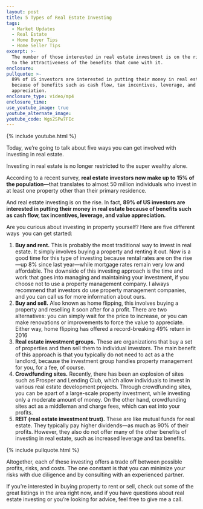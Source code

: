 ```yaml
---
layout: post
title: 5 Types of Real Estate Investing
tags:
  - Market Updates
  - Real Estate
  - Home Buyer Tips
  - Home Seller Tips
excerpt: >-
  The number of those interested in real estate investment is on the rise, due
  to the attractiveness of the benefits that come with it.
enclosure:
pullquote: >-
  89% of US investors are interested in putting their money in real estate
  because of benefits such as cash flow, tax incentives, leverage, and value
  appreciation.
enclosure_type: video/mp4
enclosure_time:
use_youtube_image: true
youtube_alternate_image:
youtube_code: Wgs2SPw7FIc
---
```



{% include youtube.html %}

Today, we’re going to talk about five ways you can get involved with investing in real estate.

Investing in real estate is no longer restricted to the super wealthy alone.

According to a recent survey, **real estate investors now make up to 15% of the population**—that translates to almost 50 million individuals who invest in at least one property other than their primary residence.

And real estate investing is on the rise. In fact, **89% of US investors are interested in putting their money in real estate because of benefits such as cash flow, tax incentives, leverage, and value appreciation.**

Are you curious about investing in property yourself? Here are five different ways &nbsp;you can get started:

1. **Buy and rent.** This is probably the most traditional way to invest in real estate. It simply involves buying a property and renting it out. Now is a good time for this type of investing because rental rates are on the rise—up 8% since last year—while mortgage rates remain very low and affordable. The downside of this investing approach is the time and work that goes into managing and maintaining your investment, if you choose not to use a property management company. I always recommend that investors do use property management companies, and you can call us for more information about ours.
2. **Buy and sell.** Also known as home flipping, this involves buying a property and reselling it soon after for a profit. There are two alternatives: you can simply wait for the price to increase, or you can make renovations or improvements to force the value to appreciate. Either way, home flipping has offered a record-breaking 49% return in 2016
3. **Real estate investment groups.** These are organizations that buy a set of properties and then sell them to individual investors. The main benefit of this approach is that you typically do not need to act as a the landlord, because the investment group handles property management for you, for a fee, of course.
4. **Crowdfunding sites.** Recently, there has been an explosion of sites such as Prosper and Lending Club, which allow individuals to invest in various real estate development projects. Through crowdfunding sites, you can be apart of a large-scale property investment, while investing only a moderate amount of money. On the other hand, crowdfunding sites act as a middleman and charge fees, which can eat into your profits.
5. **REIT (real estate investment trust).** These are like mutual funds for real estate. They typically pay higher dividends—as much as 90% of their profits. However, they also do not offer many of the other benefits of investing in real estate, such as increased leverage and tax benefits.

{% include pullquote.html %}

Altogether, each of these investing offers a trade off between possible profits, risks, and costs. The one constant is that you can minimize your risks with due diligence and by consulting with an experienced partner.

If you’re interested in buying property to rent or sell, check out some of the great listings in the area right now, and if you have questions about real estate investing or you’re looking for advice, feel free to give me a call.